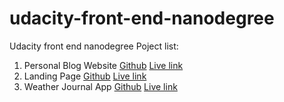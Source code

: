 # udacity-front-end-nanodegree
Udacity front end nanodegree
Poject list:
1. Personal Blog Website
[Github](https://github.com/HMABUHABIB/udacity-front-end-nanodegree/tree/main/Project-1) [Live link](https://hmabuhabib.github.io/udacity-front-end-nanodegree/Project-1/)
2. Landing Page
[Github](https://github.com/HMABUHABIB/udacity-front-end-nanodegree/tree/main/Project-2) [Live link](https://hmabuhabib.github.io/udacity-front-end-nanodegree/Project-2/)
3. Weather Journal App
[Github](https://github.com/HMABUHABIB/udacity-front-end-nanodegree/tree/main/Project-3) [Live link](https://bittersweet-ballistic-vinyl.glitch.me/)
